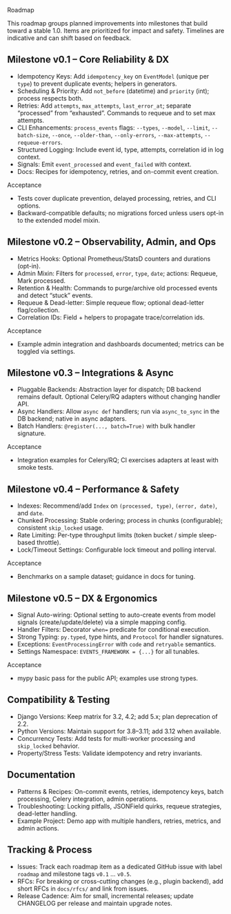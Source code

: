 Roadmap

This roadmap groups planned improvements into milestones that build toward a stable 1.0. Items are prioritized for impact and safety. Timelines are indicative and can shift based on feedback.

## Milestone v0.1 – Core Reliability & DX

- Idempotency Keys: Add `idempotency_key` on `EventModel` (unique per `type`) to prevent duplicate events; helpers in generators.
- Scheduling & Priority: Add `not_before` (datetime) and `priority` (int); process respects both.
- Retries: Add `attempts`, `max_attempts`, `last_error_at`; separate “processed” from “exhausted”. Commands to requeue and to set max attempts.
- CLI Enhancements: `process_events` flags: `--types`, `--model`, `--limit`, `--batch-size`, `--once`, `--older-than`, `--only-errors`, `--max-attempts`, `--requeue-errors`.
- Structured Logging: Include event id, type, attempts, correlation id in log context.
- Signals: Emit `event_processed` and `event_failed` with context.
- Docs: Recipes for idempotency, retries, and on-commit event creation.

Acceptance
- Tests cover duplicate prevention, delayed processing, retries, and CLI options.
- Backward-compatible defaults; no migrations forced unless users opt-in to the extended model mixin.

## Milestone v0.2 – Observability, Admin, and Ops

- Metrics Hooks: Optional Prometheus/StatsD counters and durations (opt-in).
- Admin Mixin: Filters for `processed`, `error`, `type`, `date`; actions: Requeue, Mark processed.
- Retention & Health: Commands to purge/archive old processed events and detect “stuck” events.
- Requeue & Dead-letter: Simple requeue flow; optional dead-letter flag/collection.
- Correlation IDs: Field + helpers to propagate trace/correlation ids.

Acceptance
- Example admin integration and dashboards documented; metrics can be toggled via settings.

## Milestone v0.3 – Integrations & Async

- Pluggable Backends: Abstraction layer for dispatch; DB backend remains default. Optional Celery/RQ adapters without changing handler API.
- Async Handlers: Allow `async def` handlers; run via `async_to_sync` in the DB backend; native in async adapters.
- Batch Handlers: `@register(..., batch=True)` with bulk handler signature.

Acceptance
- Integration examples for Celery/RQ; CI exercises adapters at least with smoke tests.

## Milestone v0.4 – Performance & Safety

- Indexes: Recommend/add `Index` on `(processed, type)`, `(error, date)`, and `date`.
- Chunked Processing: Stable ordering; process in chunks (configurable); consistent `skip_locked` usage.
- Rate Limiting: Per-type throughput limits (token bucket / simple sleep-based throttle).
- Lock/Timeout Settings: Configurable lock timeout and polling interval.

Acceptance
- Benchmarks on a sample dataset; guidance in docs for tuning.

## Milestone v0.5 – DX & Ergonomics

- Signal Auto-wiring: Optional setting to auto-create events from model signals (create/update/delete) via a simple mapping config.
- Handler Filters: Decorator `when=` predicate for conditional execution.
- Strong Typing: `py.typed`, type hints, and `Protocol` for handler signatures.
- Exceptions: `EventProcessingError` with `code` and `retryable` semantics.
- Settings Namespace: `EVENTS_FRAMEWORK = {...}` for all tunables.

Acceptance
- mypy basic pass for the public API; examples use strong types.

## Compatibility & Testing

- Django Versions: Keep matrix for 3.2, 4.2; add 5.x; plan deprecation of 2.2.
- Python Versions: Maintain support for 3.8–3.11; add 3.12 when available.
- Concurrency Tests: Add tests for multi-worker processing and `skip_locked` behavior.
- Property/Stress Tests: Validate idempotency and retry invariants.

## Documentation

- Patterns & Recipes: On-commit events, retries, idempotency keys, batch processing, Celery integration, admin operations.
- Troubleshooting: Locking pitfalls, JSONField quirks, requeue strategies, dead-letter handling.
- Example Project: Demo app with multiple handlers, retries, metrics, and admin actions.

## Tracking & Process

- Issues: Track each roadmap item as a dedicated GitHub issue with label `roadmap` and milestone tags `v0.1` … `v0.5`.
- RFCs: For breaking or cross-cutting changes (e.g., plugin backend), add short RFCs in `docs/rfcs/` and link from issues.
- Release Cadence: Aim for small, incremental releases; update CHANGELOG per release and maintain upgrade notes.

